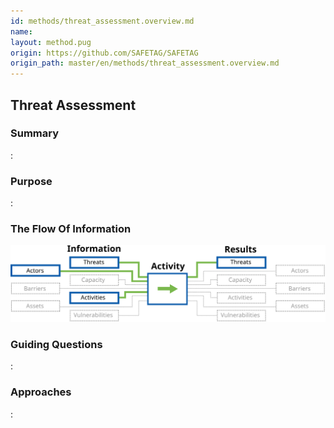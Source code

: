 ```yaml
---
id: methods/threat_assessment.overview.md
name: 
layout: method.pug
origin: https://github.com/SAFETAG/SAFETAG
origin_path: master/en/methods/threat_assessment.overview.md
---
```

## Threat Assessment

### Summary

:[](../methods/threat_assessment/summary.md)
### Purpose

:[](../methods/threat_assessment/purpose.md)
### The Flow Of Information

![Threat Assessment Information Flow](images/info_flows/threat_assessment.svg)

### Guiding Questions

:[](../methods/threat_assessment/guiding_questions.md)
### Approaches

:[](../methods/threat_assessment/approaches.md)

